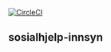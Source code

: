 [![CircleCI](https://circleci.com/gh/navikt/sosialhjelp-innsyn-api.svg)](https://circleci.com/gh/navikt/sosialhjelp-innsyn-api)

## sosialhjelp-innsyn

